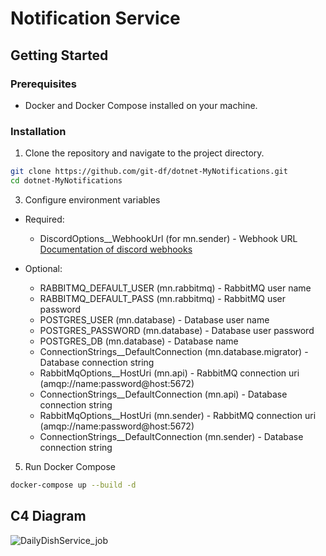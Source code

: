 # Notification Service

## Getting Started

### Prerequisites
- Docker and Docker Compose installed on your machine.

### Installation

1. Clone the repository and navigate to the project directory.

```bash
git clone https://github.com/git-df/dotnet-MyNotifications.git
cd dotnet-MyNotifications
```
   
3. Configure environment variables

- Required:
  - DiscordOptions__WebhookUrl (for mn.sender) - Webhook URL [Documentation of discord webhooks](https://support.discord.com/hc/en-us/articles/228383668-Intro-to-Webhooks)

- Optional:
  - RABBITMQ_DEFAULT_USER (mn.rabbitmq) - RabbitMQ user name
  - RABBITMQ_DEFAULT_PASS (mn.rabbitmq) - RabbitMQ user password
  - POSTGRES_USER (mn.database) - Database user name
  - POSTGRES_PASSWORD (mn.database) - Database user password
  - POSTGRES_DB (mn.database) -  Database name
  - ConnectionStrings__DefaultConnection (mn.database.migrator) - Database connection string
  - RabbitMqOptions__HostUri (mn.api) - RabbitMQ connection uri (amqp://name:password@host:5672)
  - ConnectionStrings__DefaultConnection (mn.api) - Database connection string
  - RabbitMqOptions__HostUri (mn.sender) - RabbitMQ connection uri (amqp://name:password@host:5672)
  - ConnectionStrings__DefaultConnection (mn.sender) - Database connection string
   
5. Run Docker Compose

```bash
docker-compose up --build -d
```
## C4 Diagram

![DailyDishService_job](https://dawidflorian.pl/file/MyNotification/C4.png)

